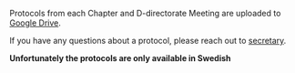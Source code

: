 Protocols from each Chapter and D-directorate Meeting are uploaded to [Google Drive](dsekt.se/protokoll).

If you have any questions about a protocol, please reach out to [secretary](mailto:sekreterare@datasektionen.se).

**Unfortunately the protocols are only available in Swedish**
